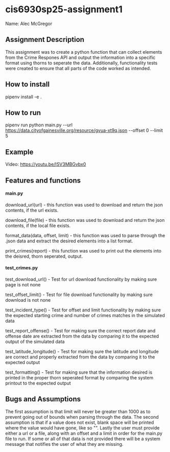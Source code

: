 # cis6930sp25-assignment1

Name: Alec McGregor

## Assignment Description

This assignment was to create a python function that can collect elements from the Crime Respones API and output the information into a specific format using thorns to seperate the data. Additionally, functionality tests were created to ensure that all parts of the code worked as intended.

## How to install

pipenv install -e .

## How to run

pipenv run python main.py --url https://data.cityofgainesville.org/resource/gvua-xt9q.json --offset 0 --limit 5

## Example

Video: https://youtu.be/ISV3MBGvbx0

## Features and functions

#### main.py

download_url(url) - this function was used to download and return the json contents, if the url exists.

download_file(file) - this function was used to download and return the json contents, if the local file exists.

format_data(data, offset, limit) - this function was used to parse through the .json data and extract the desired elements into a list format.

print_crimes(report) - this function was used to print out the elements into the deisred, thorn seperated, output.

#### test_crimes.py
test_download_url() - Test for url download functionality by making sure page is not none

test_offset_limit() - Test for file download functionality by making sure download is not none

test_incident_type() - Test for offset and limit functionality by making sure the expected starting crime and number of crimes matches in the simulated data

test_report_offense() - Test for making sure the correct report date and offense date are extracted from the data by comparing it to the expected output of the simulated data

test_latitude_longitude() - Test for making sure the latitude and longitude are correct and properly extracted from the data by comparing it to the expected output

test_formatting() - Test for making sure that the information desired is printed in the proper thorn seperated format by comparing the system printout to the expected output

## Bugs and Assumptions
The first assumption is that limit will never be greater than 1000 as to prevent going out of bounds when parsing through the data. The second assumption is that if a value does not exist, blank space will be printed where the value would have gone, like so "". Lastly the user must provide either a url or a file, along with an offset and a limit in order for the main.py file to run. If some or all of that data is not provided there will be a system message that notifies the user of what they are missing.
